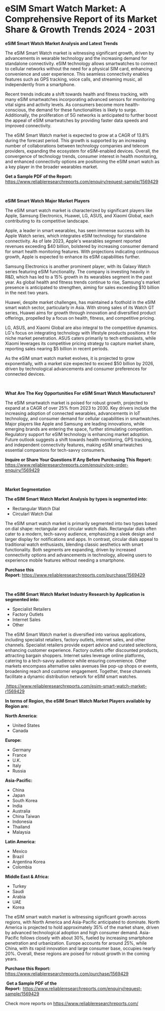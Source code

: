 <p><h1>eSIM Smart Watch Market: A Comprehensive Report of its Market Share & Growth Trends 2024 - 2031</h1></p><p><strong>eSIM Smart Watch Market Analysis and Latest Trends</strong></p>
<p><p>The eSIM Smart Watch market is witnessing significant growth, driven by advancements in wearable technology and the increasing demand for standalone connectivity. eSIM technology allows smartwatches to connect to cellular networks without the need for a physical SIM card, enhancing convenience and user experience. This seamless connectivity enables features such as GPS tracking, voice calls, and streaming music, all independently from a smartphone.</p><p>Recent trends indicate a shift towards health and fitness tracking, with many eSIM smartwatches incorporating advanced sensors for monitoring vital signs and activity levels. As consumers become more health-conscious, the demand for these functionalities is likely to surge. Additionally, the proliferation of 5G networks is anticipated to further boost the appeal of eSIM smartwatches by providing faster data speeds and improved connectivity.</p><p>The eSIM Smart Watch market is expected to grow at a CAGR of 13.8% during the forecast period. This growth is supported by an increasing number of collaborations between technology companies and telecom providers, expanding the ecosystem for eSIM-enabled devices. Overall, the convergence of technology trends, consumer interest in health monitoring, and enhanced connectivity options are positioning the eSIM smart watch as a key player in the broader wearables market.</p></p>
<p><strong>Get a Sample PDF of the Report:&nbsp;</strong> <a href="https://www.reliableresearchreports.com/enquiry/request-sample/1569429?utm_campaign=2002&utm_medium=2&utm_source=Github&utm_content=ia&utm_term=29122024&utm_id=esim-smart-watch">https://www.reliableresearchreports.com/enquiry/request-sample/1569429</a></p>
<p>&nbsp;</p>
<p><strong>eSIM Smart Watch Major Market Players</strong></p>
<p><p>The eSIM smart watch market is characterized by significant players like Apple, Samsung Electronics, Huawei, LG, ASUS, and Xiaomi Global, each contributing to its competitive landscape. </p><p>Apple, a leader in smart wearables, has seen immense success with its Apple Watch series, which integrates eSIM technology for standalone connectivity. As of late 2023, Apple's wearables segment reported revenues exceeding $40 billion, bolstered by increasing consumer demand for smart health monitoring features. With projections indicating continuous growth, Apple is expected to enhance its eSIM capabilities further.</p><p>Samsung Electronics is another prominent player, with its Galaxy Watch series featuring eSIM functionality. The company is investing heavily in R&D, which has led to a 15% growth in its wearables segment in the past year. As global health and fitness trends continue to rise, Samsung's market presence is anticipated to strengthen, aiming for sales exceeding $10 billion in the next two years.</p><p>Huawei, despite market challenges, has maintained a foothold in the eSIM smart watch sector, particularly in Asia. With strong sales of its Watch GT series, Huawei aims for growth through innovation and diversified product offerings, propelled by a focus on health, fitness, and competitive pricing.</p><p>LG, ASUS, and Xiaomi Global are also integral to the competitive dynamics. LG's focus on integrating technology with lifestyle products positions it for niche market penetration. ASUS caters primarily to tech enthusiasts, while Xiaomi leverages its competitive pricing strategy to capture market share, reporting sales nearing $5 billion in recent periods.</p><p>As the eSIM smart watch market evolves, it is projected to grow exponentially, with a market size expected to exceed $50 billion by 2026, driven by technological advancements and consumer preferences for connected devices.</p></p>
<p>&nbsp;</p>
<p><strong>What Are The Key Opportunities For eSIM Smart Watch Manufacturers?</strong></p>
<p><p>The eSIM smartwatch market is poised for robust growth, projected to expand at a CAGR of over 25% from 2023 to 2030. Key drivers include the increasing adoption of connected wearables, advancements in IoT technology, and consumer demand for cellular capabilities in smartwatches. Major players like Apple and Samsung are leading innovations, while emerging brands are entering the space, further stimulating competition. Regulatory support for eSIM technology is enhancing market adoption. Future outlook suggests a shift towards health monitoring, GPS tracking, and independent connectivity features, making eSIM smartwatches essential companions for tech-savvy consumers.</p></p>
<p><strong>Inquire or Share Your Questions If Any Before Purchasing This Report:</strong> <a href="https://www.reliableresearchreports.com/enquiry/pre-order-enquiry/1569429?utm_campaign=2002&utm_medium=2&utm_source=Github&utm_content=ia&utm_term=29122024&utm_id=esim-smart-watch">https://www.reliableresearchreports.com/enquiry/pre-order-enquiry/1569429</a></p>
<p>&nbsp;</p>
<p><strong>Market Segmentation</strong></p>
<p><strong>The eSIM Smart Watch Market Analysis by types is segmented into:</strong></p>
<p><ul><li>Rectangular Watch Dial</li><li>Circularl Watch Dial</li></ul></p>
<p><p>The eSIM smart watch market is primarily segmented into two types based on dial shape: rectangular and circular watch dials. Rectangular dials often cater to a modern, tech-savvy audience, emphasizing a sleek design and larger display for notifications and apps. In contrast, circular dials appeal to traditional watch enthusiasts, blending classic aesthetics with smart functionality. Both segments are expanding, driven by increased connectivity options and advancements in technology, allowing users to experience mobile features without needing a smartphone.</p></p>
<p><strong>Purchase this Report:&nbsp;</strong><a href="https://www.reliableresearchreports.com/purchase/1569429?utm_campaign=2002&utm_medium=2&utm_source=Github&utm_content=ia&utm_term=29122024&utm_id=esim-smart-watch">https://www.reliableresearchreports.com/purchase/1569429</a></p>
<p>&nbsp;</p>
<p><strong>The eSIM Smart Watch Market Industry Research by Application is segmented into:</strong></p>
<p><ul><li>Specialist Retailers</li><li>Factory Outlets</li><li>Internet Sales</li><li>Other</li></ul></p>
<p><p>The eSIM Smart Watch market is diversified into various applications, including specialist retailers, factory outlets, internet sales, and other channels. Specialist retailers provide expert advice and curated selections, enhancing customer experience. Factory outlets offer discounted products, attracting bargain shoppers. Internet sales leverage online platforms, catering to a tech-savvy audience while ensuring convenience. Other markets encompass alternative sales avenues like pop-up shops or events, broadening reach and customer engagement. Together, these channels facilitate a dynamic distribution network for eSIM smart watches.</p></p>
<p><a href="https://www.reliableresearchreports.com/esim-smart-watch-market-r1569429?utm_campaign=2002&utm_medium=2&utm_source=Github&utm_content=ia&utm_term=29122024&utm_id=esim-smart-watch">&nbsp;https://www.reliableresearchreports.com/esim-smart-watch-market-r1569429</a></p>
<p><strong>In terms of Region, the eSIM Smart Watch Market Players available by Region are:</strong></p>
<p>
    <p> <strong> North America: </strong>
        <ul>
            <li>United States</li>
            <li>Canada</li>
        </ul>
        </p> 
    <p> <strong> Europe: </strong>
        <ul>
            <li>Germany</li>
            <li>France</li>
            <li>U.K.</li>
            <li>Italy</li>
            <li>Russia</li>
        </ul>
        </p> 
    <p> <strong> Asia-Pacific: </strong>
        <ul>
            <li>China</li>
            <li>Japan</li>
            <li>South Korea</li>
            <li>India</li>
            <li>Australia</li>
            <li>China Taiwan</li>
            <li>Indonesia</li>
            <li>Thailand</li>
            <li>Malaysia</li>
        </ul>
        </p> 
    <p> <strong> Latin America: </strong>
        <ul>
            <li>Mexico</li>
            <li>Brazil</li>
            <li>Argentina Korea</li>
            <li>Colombia</li>
        </ul>
        </p> 
    <p> <strong> Middle East & Africa: </strong>
        <ul>
            <li>Turkey</li>
            <li>Saudi</li>
            <li>Arabia</li>
            <li>UAE</li>
            <li>Korea</li>
        </ul>
    </p>
    </p>
<p><p>The eSIM smart watch market is witnessing significant growth across regions, with North America and Asia-Pacific anticipated to dominate. North America is projected to hold approximately 35% of the market share, driven by advanced technological adoption and high consumer demand. Asia-Pacific follows closely with about 30%, fueled by increasing smartphone penetration and urbanization. Europe accounts for around 25%, while China, with its rapid innovation and large consumer base, occupies nearly 20%. Overall, these regions are poised for robust growth in the coming years.</p></p>
<p><strong>Purchase this Report: </strong><a href="https://www.reliableresearchreports.com/purchase/1569429?utm_campaign=2002&utm_medium=2&utm_source=Github&utm_content=ia&utm_term=29122024&utm_id=esim-smart-watch">https://www.reliableresearchreports.com/purchase/1569429</a></p>
<p>&nbsp;<strong>Get a Sample PDF of the Report:&nbsp;&nbsp;</strong><a href="https://www.reliableresearchreports.com/enquiry/request-sample/1569429?utm_campaign=2002&utm_medium=2&utm_source=Github&utm_content=ia&utm_term=29122024&utm_id=esim-smart-watch">https://www.reliableresearchreports.com/enquiry/request-sample/1569429</a></p>
<p><strong></strong></p>
<p>Check more reports on <a href="https://www.reliableresearchreports.com/?utm_campaign=2002&utm_medium=2&utm_source=Github&utm_content=ia&utm_term=29122024&utm_id=esim-smart-watch">https://www.reliableresearchreports.com/</a></p>